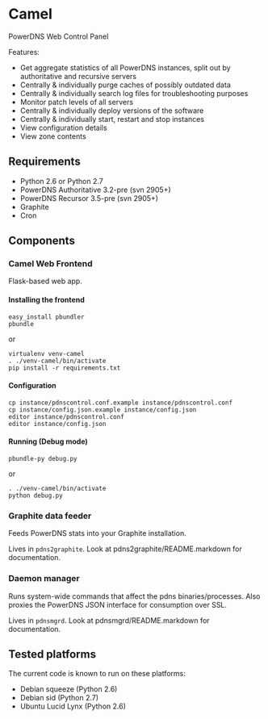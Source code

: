 # Camel

PowerDNS Web Control Panel

Features:
* Get aggregate statistics of all PowerDNS instances, split out by authoritative and recursive servers
* Centrally & individually purge caches of possibly outdated data
* Centrally & individually search log files for troubleshooting purposes
* Monitor patch levels of all servers
* Centrally & individually deploy versions of the software
* Centrally & individually start, restart and stop instances
* View configuration details
* View zone contents

## Requirements

* Python 2.6 or Python 2.7
* PowerDNS Authoritative 3.2-pre (svn 2905+)
* PowerDNS Recursor 3.5-pre (svn 2905+)
* Graphite
* Cron

## Components

### Camel Web Frontend

Flask-based web app.

#### Installing the frontend

    easy_install pbundler
    pbundle

or

    virtualenv venv-camel
    . ./venv-camel/bin/activate
    pip install -r requirements.txt

#### Configuration

    cp instance/pdnscontrol.conf.example instance/pdnscontrol.conf
    cp instance/config.json.example instance/config.json
    editor instance/pdnscontrol.conf
    editor instance/config.json

#### Running (Debug mode)

    pbundle-py debug.py

or

    . ./venv-camel/bin/activate
    python debug.py


### Graphite data feeder

Feeds PowerDNS stats into your Graphite installation.

Lives in `pdns2graphite`. Look at pdns2graphite/README.markdown for documentation.


### Daemon manager

Runs system-wide commands that affect the pdns binaries/processes.
Also proxies the PowerDNS JSON interface for consumption over SSL.

Lives in `pdnsmgrd`. Look at pdnsmgrd/README.markdown for documentation.


## Tested platforms

The current code is known to run on these platforms:

* Debian squeeze (Python 2.6)
* Debian sid (Python 2.7)
* Ubuntu Lucid Lynx (Python 2.6)
